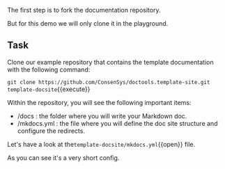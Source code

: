 The first step is to fork the documentation repository.

But for this demo we will only clone it in the playground.

## Task

Clone our example repository that contains the template documentation with the following command:

`git clone https://github.com/ConsenSys/doctools.template-site.git template-docsite`{{execute}}

Within the repository, you will see the following important items:

- /docs : the folder where you will write your Markdown doc.
- /mkdocs.yml : the file where you will define the doc site structure and configure the redirects.

Let's have a look at the`template-docsite/mkdocs.yml`{{open}} file.

As you can see it's a very short config.

